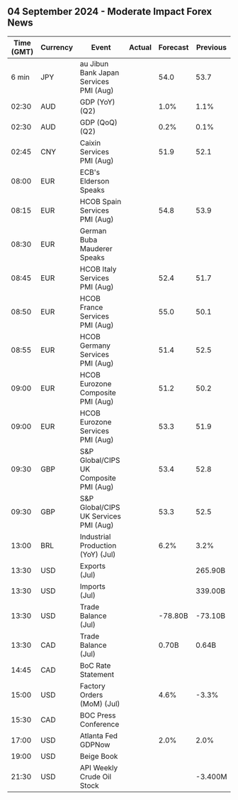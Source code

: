 ## 04 September 2024 - Moderate Impact Forex News

| Time (GMT) | Currency | Event | Actual | Forecast | Previous |
|------|----------|-------|--------|----------|----------|
| 6 min | JPY | au Jibun Bank Japan Services PMI (Aug) |  | 54.0 | 53.7 |
| 02:30 | AUD | GDP (YoY) (Q2) |  | 1.0% | 1.1% |
| 02:30 | AUD | GDP (QoQ) (Q2) |  | 0.2% | 0.1% |
| 02:45 | CNY | Caixin Services PMI (Aug) |  | 51.9 | 52.1 |
| 08:00 | EUR | ECB's Elderson Speaks |  |  |  |
| 08:15 | EUR | HCOB Spain Services PMI (Aug) |  | 54.8 | 53.9 |
| 08:30 | EUR | German Buba Mauderer Speaks |  |  |  |
| 08:45 | EUR | HCOB Italy Services PMI (Aug) |  | 52.4 | 51.7 |
| 08:50 | EUR | HCOB France Services PMI (Aug) |  | 55.0 | 50.1 |
| 08:55 | EUR | HCOB Germany Services PMI (Aug) |  | 51.4 | 52.5 |
| 09:00 | EUR | HCOB Eurozone Composite PMI (Aug) |  | 51.2 | 50.2 |
| 09:00 | EUR | HCOB Eurozone Services PMI (Aug) |  | 53.3 | 51.9 |
| 09:30 | GBP | S&P Global/CIPS UK Composite PMI (Aug) |  | 53.4 | 52.8 |
| 09:30 | GBP | S&P Global/CIPS UK Services PMI (Aug) |  | 53.3 | 52.5 |
| 13:00 | BRL | Industrial Production (YoY) (Jul) |  | 6.2% | 3.2% |
| 13:30 | USD | Exports (Jul) |  |  | 265.90B |
| 13:30 | USD | Imports (Jul) |  |  | 339.00B |
| 13:30 | USD | Trade Balance (Jul) |  | -78.80B | -73.10B |
| 13:30 | CAD | Trade Balance (Jul) |  | 0.70B | 0.64B |
| 14:45 | CAD | BoC Rate Statement |  |  |  |
| 15:00 | USD | Factory Orders (MoM) (Jul) |  | 4.6% | -3.3% |
| 15:30 | CAD | BOC Press Conference |  |  |  |
| 17:00 | USD | Atlanta Fed GDPNow |  | 2.0% | 2.0% |
| 19:00 | USD | Beige Book |  |  |  |
| 21:30 | USD | API Weekly Crude Oil Stock |  |  | -3.400M |
